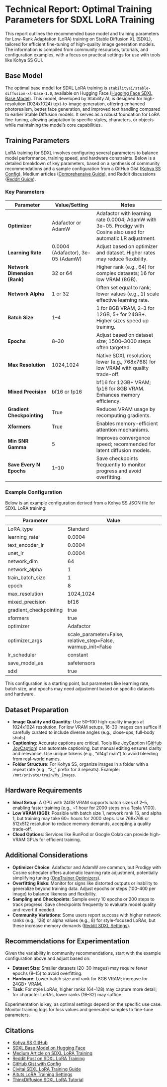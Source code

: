 # Technical Report: Optimal Training Parameters for SDXL LoRA Training

This report outlines the recommended base model and training parameters for Low-Rank Adaptation (LoRA) training on Stable Diffusion XL (SDXL), tailored for efficient fine-tuning of high-quality image generation models. The information is compiled from community resources, tutorials, and configuration examples, with a focus on practical settings for use with tools like Kohya SS GUI.

## Base Model

The optimal base model for SDXL LoRA training is `stabilityai/stable-diffusion-xl-base-1.0`, available on Hugging Face ([Hugging Face SDXL Base Model](https://huggingface.co/stabilityai/stable-diffusion-xl-base-1.0)). This model, developed by Stability AI, is designed for high-resolution (1024x1024) text-to-image generation, offering enhanced photorealism, better face generation, and improved text handling compared to earlier Stable Diffusion models. It serves as a robust foundation for LoRA fine-tuning, allowing adaptation to specific styles, characters, or objects while maintaining the model’s core capabilities.

## Training Parameters

LoRA training for SDXL involves configuring several parameters to balance model performance, training speed, and hardware constraints. Below is a detailed breakdown of key parameters, based on a synthesis of community recommendations and a sample configuration from a GitHub Gist ([Kohya SS Config](https://gist.github.com/pixelass/446c3cafde6bd81d4f2de01f8ce9b8ee)), Medium articles ([Comprehensive Guide](https://medium.com/%40guillaume.bieler/a-comprehensive-guide-to-training-a-stable-diffusion-xl-lora-optimal-settings-dataset-building-844113a6d5b3)), and Reddit discussions ([Reddit Guide](https://www.reddit.com/r/StableDiffusion/comments/1gvp073/a_personal_experience_guide_to_training_sdxl/)).

### Key Parameters

| **Parameter**                | **Value/Setting**                     | **Notes**                                                                 |
|------------------------------|---------------------------------------|---------------------------------------------------------------------------|
| **Optimizer**                | Adafactor or AdamW                    | Adafactor with learning rate 0.0004; AdamW with 3e-05. Prodigy with Cosine also used for automatic LR adjustment. |
| **Learning Rate**            | 0.0004 (Adafactor), 3e-05 (AdamW)     | Adjust based on optimizer and dataset. Higher rates may reduce flexibility. |
| **Network Dimension (Rank)** | 32 or 64                              | Higher rank (e.g., 64) for complex datasets; 16 for low VRAM (8GB).        |
| **Network Alpha**            | 1 or 32                               | Often set equal to rank; lower values (e.g., 1) scale effective learning rate. |
| **Batch Size**               | 1–4                                   | 1 for 8GB VRAM, 2–3 for 12GB, 5+ for 24GB+. Higher sizes speed up training. |
| **Epochs**                   | 8–30                                  | Adjust based on dataset size; 1500–3000 steps often targeted.              |
| **Max Resolution**           | 1024,1024                             | Native SDXL resolution; lower (e.g., 768x768) for low VRAM with quality trade-off. |
| **Mixed Precision**          | bf16 or fp16                          | bf16 for 12GB+ VRAM; fp16 for 8GB VRAM. Enhances memory efficiency.       |
| **Gradient Checkpointing**   | True                                  | Reduces VRAM usage by recomputing gradients.                              |
| **Xformers**                 | True                                  | Enables memory-efficient attention mechanisms.                            |
| **Min SNR Gamma**            | 5                                     | Improves convergence speed; recommended for latent diffusion models.       |
| **Save Every N Epochs**      | 1–10                                  | Save checkpoints frequently to monitor progress and avoid overfitting.     |

### Example Configuration

Below is an example configuration derived from a Kohya SS JSON file for SDXL LoRA training:

| **Parameter**                | **Value**                     |
|------------------------------|-------------------------------|
| LoRA_type                    | Standard                     |
| learning_rate                | 0.0004                       |
| text_encoder_lr              | 0.0004                       |
| unet_lr                      | 0.0004                       |
| network_dim                  | 64                           |
| network_alpha                | 1                            |
| train_batch_size             | 1                            |
| epoch                        | 8                            |
| max_resolution               | 1024,1024                    |
| mixed_precision              | bf16                         |
| gradient_checkpointing       | true                         |
| xformers                     | true                         |
| optimizer                    | Adafactor                    |
| optimizer_args               | scale_parameter=False, relative_step=False, warmup_init=False |
| lr_scheduler                 | constant                     |
| save_model_as                | safetensors                  |
| sdxl                         | true                         |

This configuration is a starting point, but parameters like learning rate, batch size, and epochs may need adjustment based on specific datasets and hardware.

## Dataset Preparation

- **Image Quality and Quantity**: Use 50–100 high-quality images at 1024x1024 resolution. For low VRAM setups, 16–30 images can suffice if carefully curated to include diverse angles (e.g., close-ups, full-body shots).
- **Captioning**: Accurate captions are critical. Tools like JoyCaption ([GitHub JoyCaption](https://github.com/D3voz/joy-caption-alpha-two-gui-mod)) can automate captioning, but manual editing ensures clarity and relevance. Use unique tokens (e.g., “df4gf man”) to avoid bleeding from real-world names.
- **Folder Structure**: For Kohya SS, organize images in a folder with a repeat rate (e.g., “3_” prefix for 3 repeats). Example: `/mnt/private/train/My_Images`.

## Hardware Requirements

- **Ideal Setup**: A GPU with 24GB VRAM supports batch sizes of 2–5, enabling faster training (e.g., ~1 hour for 2000 steps on a Tesla V100).
- **Low VRAM (8GB)**: Possible with batch size 1, network rank 16, and alpha 1, but training may take 60+ hours for 2000 steps. Use 768x768 or 512x512 resolution to reduce memory demands, accepting a quality trade-off.
- **Cloud Options**: Services like RunPod or Google Colab can provide high-VRAM GPUs for efficient training.

## Additional Considerations

- **Optimizer Choice**: Adafactor and AdamW are common, but Prodigy with Cosine scheduler offers automatic learning rate adjustment, potentially simplifying tuning ([OneTrainer Optimizers](https://github.com/Nerogar/OneTrainer/wiki/Optimizers)).
- **Overfitting Risks**: Monitor for signs like distorted outputs or inability to generalize beyond training data. Adjust epochs or steps (100–400 per image) to balance likeness and flexibility.
- **Sampling and Checkpoints**: Sample every 10 epochs or 200 steps to track progress. Save checkpoints frequently to evaluate model quality and revert if needed.
- **Community Variations**: Some users report success with higher network ranks (e.g., 128) or alpha values (e.g., 8) for style-focused LoRAs, but these increase memory demands ([Reddit SDXL Settings](https://www.reddit.com/r/sdforall/comments/15dr0b2/what_settings_are_you_using_for_sdxl_kohya/)).

## Recommendations for Experimentation

Given the variability in community recommendations, start with the example configuration above and adjust based on:
- **Dataset Size**: Smaller datasets (20–30 images) may require fewer epochs (8–15) to avoid overfitting.
- **Hardware**: Lower batch size and rank for 8GB VRAM; increase for 24GB+ VRAM.
- **Task**: For style LoRAs, higher ranks (64–128) may capture more detail; for character LoRAs, lower ranks (16–32) may suffice.

Experimentation is key, as optimal settings depend on the specific use case. Monitor training logs for loss values and generated samples to fine-tune parameters.

## Citations

- [Kohya SS GitHub](https://github.com/bmaltais/kohya_ss)
- [SDXL Base Model on Hugging Face](https://huggingface.co/stabilityai/stable-diffusion-xl-base-1.0)
- [Medium Article on SDXL LoRA Training](https://medium.com/%40guillaume.bieler/a-comprehensive-guide-to-training-a-stable-diffusion-xl-lora-optimal-settings-dataset-building-844113a6d5b3)
- [Reddit Post on SDXL LoRA Training](https://www.reddit.com/r/StableDiffusion/comments/1gvp073/a_personal_experience_guide_to_training_sdxl/)
- [GitHub Gist with Config](https://gist.github.com/pixelass/446c3cafde6bd81d4f2de01f8ce9b8ee)
- [Civitai SDXL LoRA Training Guide](https://civitai.com/articles/10872/training-sdxl-lora-in-kohyass-with-8gb-12gb-or-higher-vram)
- [Aituts LoRA Training Settings](https://aituts.com/lora-training-settings/)
- [ThinkDiffusion SDXL LoRA Tutorial](https://learn.thinkdiffusion.com/creating-sdxl-lora-models-on-kohya/)
